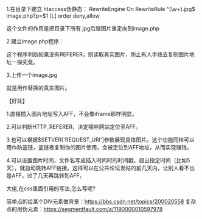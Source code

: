 1.在目录下建立.htaccess伪静态：
RewriteEngine On
RewriteRule ^(\w+)\.jpg$ image.php?p=$1 [L]
order deny,allow


这个文件的作用是把目录下所有.jpg后缀图片重定向到image.php

2.建立image.php程序：
<?php
header('Content-Type:image/jpeg');
if(!empty($_SERVER['HTTP_REFERER'])){header('Location:https://bwh8.net/aff.php?aff=-1');die;}
ob_clean();flush();readfile('image.jpg');
?>


这个程序判断如果没有REFERER，则读取真实图片，防止有人手贱去复制图片地址一探究竟。

3.上传一个image.jpg

就是用作替换的真实图片。

【好处】

1.直接插入图片地址写入AFF，不会像iframe那样明显。

2.可以判断HTTP_REFERER，决定哪些网站定位至AFF。

3.也可以根据$SETVER['REQUEST_URI']参数展现具体图片。这个功能同样可以用作防盗链，盗链者复制你的图片使用，会被定位到AFF地址，从而实现赚钱。

4.可以设置图片时间，文件名写成插入时间时的时间戳，超出指定时间（比如5天），就自动跳转AFF链接。这样可以在公共论坛发帖的前几天内，让别人看不出是AFF，过了几天再跳转到AFF。



大佬,在css里面引用的写法,怎么写呢?

简单点的给某个DIV元素做背景：https://bbs.csdn.net/topics/200020558
复杂点的用伪元素：https://segmentfault.com/a/1190000010597978
